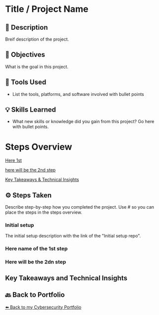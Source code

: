 # Title / Project Name


## 📝 Description
Breif description of the project.

## 🎯 Objectives

What is the goal in this project.

## 🔧 Tools Used

- List the tools, platforms, and software involved with bullet points

## 💡 Skills Learned

- What new skills or knowledge did you gain from this project? Go here with bullet points.

# Steps Overview

[Here 1st](#Here-1st)
   
[here will be the 2nd step](#here-will-be-the-2nd-step)

[Key Takeaways & Technical Insights](#Key-Takeaways-and-Technical-Insights)

## ⚙️ Steps Taken
Describe step-by-step how you completed the project. Use # so you can place the steps in the steps overview.

### Initial setup

The initial setup description with the link of the "Initial setup repo".

### Here name of the 1st step

### Here will be the 2dn step

## Key Takeaways and Technical Insights

## 🔙 Back to Portfolio
[⬅️ Back to my Cybersecurity Portfolio](https://github.com/RobinBoucherSec/RobinBoucherSec)
